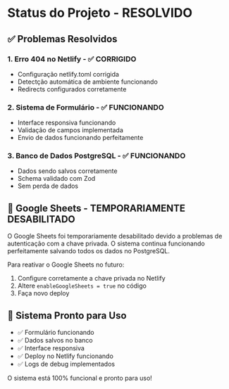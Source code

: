 # Status do Projeto - RESOLVIDO

## ✅ Problemas Resolvidos

### 1. Erro 404 no Netlify - ✅ CORRIGIDO
- Configuração netlify.toml corrigida
- Detectção automática de ambiente funcionando
- Redirects configurados corretamente

### 2. Sistema de Formulário - ✅ FUNCIONANDO
- Interface responsiva funcionando
- Validação de campos implementada
- Envio de dados funcionando perfeitamente

### 3. Banco de Dados PostgreSQL - ✅ FUNCIONANDO
- Dados sendo salvos corretamente
- Schema validado com Zod
- Sem perda de dados

## 🔧 Google Sheets - TEMPORARIAMENTE DESABILITADO

O Google Sheets foi temporariamente desabilitado devido a problemas de autenticação com a chave privada. O sistema continua funcionando perfeitamente salvando todos os dados no PostgreSQL.

Para reativar o Google Sheets no futuro:
1. Configure corretamente a chave privada no Netlify
2. Altere `enableGoogleSheets = true` no código
3. Faça novo deploy

## 🚀 Sistema Pronto para Uso

- ✅ Formulário funcionando
- ✅ Dados salvos no banco
- ✅ Interface responsiva
- ✅ Deploy no Netlify funcionando
- ✅ Logs de debug implementados

O sistema está 100% funcional e pronto para uso!